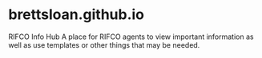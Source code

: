 # brettsloan.github.io

RIFCO Info Hub
A place for RIFCO agents to view important information as well as use templates or other things that may be needed. 
